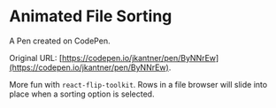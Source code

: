 # Animated File Sorting

A Pen created on CodePen.

Original URL: [https://codepen.io/jkantner/pen/ByNNrEw](https://codepen.io/jkantner/pen/ByNNrEw).

More fun with `react-flip-toolkit`. Rows in a file browser will slide into place when a sorting option is selected.